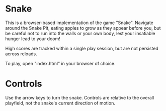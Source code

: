 Snake
========

This is a browser-based implementation of the game "Snake".  Navigate around the Snake Pit, eating apples to grow as they appear before you, but be careful not to run into the walls or your own body, lest your insatiable hunger lead to your doom!

High scores are tracked within a single play session, but are not persisted across reloads.

To play, open "index.html" in your browser of choice.

Controls
========
Use the arrow keys to turn the snake.  Controls are relative to the overall playfield, not the snake's current direction of motion.